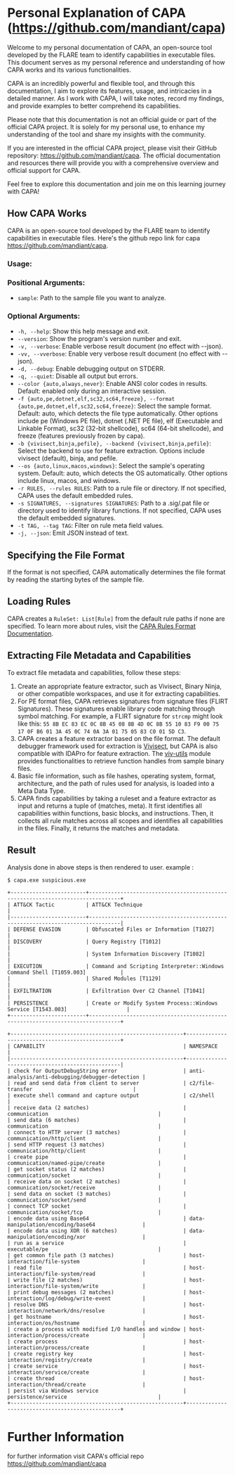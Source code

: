 # Personal Explanation of CAPA (https://github.com/mandiant/capa)

Welcome to my personal documentation of CAPA, an open-source tool developed by the FLARE team to identify capabilities in executable files. This document serves as my personal reference and understanding of how CAPA works and its various functionalities.

CAPA is an incredibly powerful and flexible tool, and through this documentation, I aim to explore its features, usage, and intricacies in a detailed manner. As I work with CAPA, I will take notes, record my findings, and provide examples to better comprehend its capabilities.

Please note that this documentation is not an official guide or part of the official CAPA project. It is solely for my personal use, to enhance my understanding of the tool and share my insights with the community.

If you are interested in the official CAPA project, please visit their GitHub repository: https://github.com/mandiant/capa. The official documentation and resources there will provide you with a comprehensive overview and official support for CAPA.

Feel free to explore this documentation and join me on this learning journey with CAPA!

## How CAPA Works
CAPA is an open-source tool developed by the FLARE team to identify capabilities in executable files. Here's the github repo link for capa https://github.com/mandiant/capa.

### Usage:

### Positional Arguments:
- `sample`: Path to the sample file you want to analyze.

### Optional Arguments:
- `-h, --help`: Show this help message and exit.
- `--version`: Show the program's version number and exit.
- `-v, --verbose`: Enable verbose result document (no effect with --json).
- `-vv, --vverbose`: Enable very verbose result document (no effect with --json).
- `-d, --debug`: Enable debugging output on STDERR.
- `-q, --quiet`: Disable all output but errors.
- `--color {auto,always,never}`: Enable ANSI color codes in results. Default: enabled only during an interactive session.
- `-f {auto,pe,dotnet,elf,sc32,sc64,freeze}, --format {auto,pe,dotnet,elf,sc32,sc64,freeze}`: Select the sample format. Default: auto, which detects the file type automatically. Other options include pe (Windows PE file), dotnet (.NET PE file), elf (Executable and Linkable Format), sc32 (32-bit shellcode), sc64 (64-bit shellcode), and freeze (features previously frozen by capa).
- `-b {vivisect,binja,pefile}, --backend {vivisect,binja,pefile}`: Select the backend to use for feature extraction. Options include vivisect (default), binja, and pefile.
- `--os {auto,linux,macos,windows}`: Select the sample's operating system. Default: auto, which detects the OS automatically. Other options include linux, macos, and windows.
- `-r RULES, --rules RULES`: Path to a rule file or directory. If not specified, CAPA uses the default embedded rules.
- `-s SIGNATURES, --signatures SIGNATURES`: Path to a .sig/.pat file or directory used to identify library functions. If not specified, CAPA uses the default embedded signatures.
- `-t TAG, --tag TAG`: Filter on rule meta field values.
- `-j, --json`: Emit JSON instead of text.

## Specifying the File Format
If the format is not specified, CAPA automatically determines the file format by reading the starting bytes of the sample file.

## Loading Rules
CAPA creates a `RuleSet: List[Rule]` from the default rule paths if none are specified. To learn more about rules, visit the [CAPA Rules Format Documentation](https://github.com/mandiant/capa-rules/blob/master/doc/format.md).

## Extracting File Metadata and Capabilities
To extract file metadata and capabilities, follow these steps:

1. Create an appropriate feature extractor, such as Vivisect, Binary Ninja, or other compatible workspaces, and use it for extracting capabilities.
2. For PE format files, CAPA retrieves signatures from signature files (FLIRT Signatures). These signatures enable library code matching through symbol matching. For example, a FLIRT signature for `strcmp` might look like this: `55 8B EC 83 EC 0C 8B 45 08 8B 4D 0C 8B 55 10 83 F9 00 75 17 0F B6 01 3A 45 0C 74 0A 3A 01 75 05 83 C0 01 5D C3`.
3. CAPA creates a feature extractor based on the file format. The default debugger framework used for extraction is [Vivisect](https://github.com/vivisect/vivisect), but CAPA is also compatible with IDAPro for feature extraction. The [viv-utils](https://github.com/williballenthin/viv-utils) module provides functionalities to retrieve function handles from sample binary files.
4. Basic file information, such as file hashes, operating system, format, architecture, and the path of rules used for analysis, is loaded into a Meta Data Type.
5. CAPA finds capabilities by taking a ruleset and a feature extractor as input and returns a tuple of (matches, meta). It first identifies all capabilities within functions, basic blocks, and instructions. Then, it collects all rule matches across all scopes and identifies all capabilities in the files. Finally, it returns the matches and metadata.

## Result
Analysis done in above steps is then rendered to user. example :

```
$ capa.exe suspicious.exe

+------------------------+--------------------------------------------------------------------------------+
| ATT&CK Tactic          | ATT&CK Technique                                                               |
|------------------------+--------------------------------------------------------------------------------|
| DEFENSE EVASION        | Obfuscated Files or Information [T1027]                                        |
| DISCOVERY              | Query Registry [T1012]                                                         |
|                        | System Information Discovery [T1082]                                           |
| EXECUTION              | Command and Scripting Interpreter::Windows Command Shell [T1059.003]           |
|                        | Shared Modules [T1129]                                                         |
| EXFILTRATION           | Exfiltration Over C2 Channel [T1041]                                           |
| PERSISTENCE            | Create or Modify System Process::Windows Service [T1543.003]                   |
+------------------------+--------------------------------------------------------------------------------+

+-------------------------------------------------------+-------------------------------------------------+
| CAPABILITY                                            | NAMESPACE                                       |
|-------------------------------------------------------+-------------------------------------------------|
| check for OutputDebugString error                     | anti-analysis/anti-debugging/debugger-detection |
| read and send data from client to server              | c2/file-transfer                                |
| execute shell command and capture output              | c2/shell                                        |
| receive data (2 matches)                              | communication                                   |
| send data (6 matches)                                 | communication                                   |
| connect to HTTP server (3 matches)                    | communication/http/client                       |
| send HTTP request (3 matches)                         | communication/http/client                       |
| create pipe                                           | communication/named-pipe/create                 |
| get socket status (2 matches)                         | communication/socket                            |
| receive data on socket (2 matches)                    | communication/socket/receive                    |
| send data on socket (3 matches)                       | communication/socket/send                       |
| connect TCP socket                                    | communication/socket/tcp                        |
| encode data using Base64                              | data-manipulation/encoding/base64               |
| encode data using XOR (6 matches)                     | data-manipulation/encoding/xor                  |
| run as a service                                      | executable/pe                                   |
| get common file path (3 matches)                      | host-interaction/file-system                    |
| read file                                             | host-interaction/file-system/read               |
| write file (2 matches)                                | host-interaction/file-system/write              |
| print debug messages (2 matches)                      | host-interaction/log/debug/write-event          |
| resolve DNS                                           | host-interaction/network/dns/resolve            |
| get hostname                                          | host-interaction/os/hostname                    |
| create a process with modified I/O handles and window | host-interaction/process/create                 |
| create process                                        | host-interaction/process/create                 |
| create registry key                                   | host-interaction/registry/create                |
| create service                                        | host-interaction/service/create                 |
| create thread                                         | host-interaction/thread/create                  |
| persist via Windows service                           | persistence/service                             |
+-------------------------------------------------------+-------------------------------------------------+
```

# Further Information
for further information visit CAPA's official repo https://github.com/mandiant/capa
